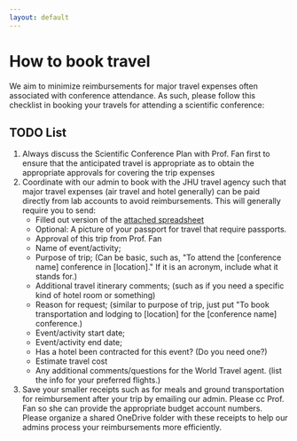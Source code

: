 ```yaml
---
layout: default
---
```


# How to book travel

We aim to minimize reimbursements for major travel expenses often associated with conference attendance. As such, please follow this checklist in booking your travels for attending a scientific conference:

## TODO List

1. Always discuss the Scientific Conference Plan with Prof. Fan first to ensure that the anticipated travel is appropriate as to obtain the appropriate approvals for covering the trip expenses  
2. Coordinate with our admin to book with the JHU travel agency such that major travel expenses (air travel and hotel generally) can be paid directly from lab accounts to avoid reimbursements. This will generally require you to send:  
   - Filled out version of the [attached spreadsheet](/assets/docs/CBID-Medtrade-Blank.xlsx)
   - Optional: A picture of your passport for travel that require passports.
   - Approval of this trip from Prof. Fan
   - Name of event/activity;
   - Purpose of trip; (Can be basic, such as, "To attend the [conference name] conference in [location]." If it is an acronym, include what it stands for.)
   - Additional travel itinerary comments; (such as if you need a specific kind of hotel room or something)
   - Reason for request; (similar to purpose of trip, just put "To book transportation and lodging to [location] for the [conference name] conference.)
   - Event/activity start date;
   - Event/activity end date;
   - Has a hotel been contracted for this event? (Do you need one?)
   - Estimate travel cost 
   - Any additional comments/questions for the World Travel agent. (list the info for your preferred flights.)  
3. Save your smaller receipts such as for meals and ground transportation for reimbursement after your trip by emailing our admin. Please cc Prof. Fan so she can provide the appropriate budget account numbers. Please organize a shared OneDrive folder with these receipts to help our admins process your reimbursements more efficiently. 